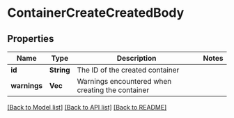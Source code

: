 # ContainerCreateCreatedBody

## Properties

Name | Type | Description | Notes
------------ | ------------- | ------------- | -------------
**id** | **String** | The ID of the created container | 
**warnings** | **Vec<String>** | Warnings encountered when creating the container | 

[[Back to Model list]](../README.md#documentation-for-models) [[Back to API list]](../README.md#documentation-for-api-endpoints) [[Back to README]](../README.md)


